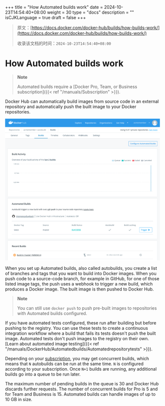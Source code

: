 +++
title = "How Automated builds work"
date = 2024-10-23T14:54:40+08:00
weight = 30
type = "docs"
description = ""
isCJKLanguage = true
draft = false
+++

> 原文：[https://docs.docker.com/docker-hub/builds/how-builds-work/](https://docs.docker.com/docker-hub/builds/how-builds-work/)
>
> 收录该文档的时间：`2024-10-23T14:54:40+08:00`

# How Automated builds work

> **Note**
>
> 
>
> Automated builds require a [Docker Pro, Team, or Business subscription]({{< ref "/manuals/Subscription" >}}).

Docker Hub can automatically build images from source code in an external repository and automatically push the built image to your Docker repositories.

![An automated build dashboard](HowAutomatedbuildswork_img/index-dashboard.png)

When you set up Automated builds, also called autobuilds, you create a list of branches and tags that you want to build into Docker images. When you push code to a source-code branch, for example in GitHub, for one of those listed image tags, the push uses a webhook to trigger a new build, which produces a Docker image. The built image is then pushed to Docker Hub.

> **Note**
>
> 
>
> You can still use `docker push` to push pre-built images to repositories with Automated builds configured.

If you have automated tests configured, these run after building but before pushing to the registry. You can use these tests to create a continuous integration workflow where a build that fails its tests doesn't push the built image. Automated tests don't push images to the registry on their own. [Learn about automated image testing]({{< ref "/manuals/DockerHub/Automatedbuilds/Automatedrepositorytests" >}}).

Depending on your [subscription](https://www.docker.com/pricing), you may get concurrent builds, which means that `N` autobuilds can be run at the same time. `N` is configured according to your subscription. Once `N+1` builds are running, any additional builds go into a queue to be run later.

The maximum number of pending builds in the queue is 30 and Docker Hub discards further requests. The number of concurrent builds for Pro is 5 and for Team and Business is 15. Automated builds can handle images of up to 10 GB in size.
